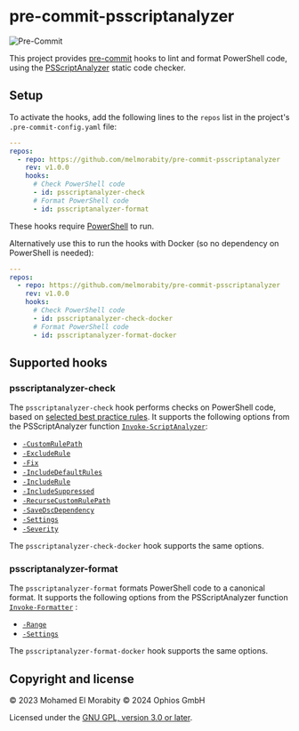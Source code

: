# pre-commit-psscriptanalyzer

![Pre-Commit](https://github.com/melmorabity/pre-commit-psscriptanalyzer/actions/workflows/pre-commit.yml/badge.svg)

This project provides [pre-commit](https://pre-commit.com/) hooks to lint and format PowerShell code, using the [PSScriptAnalyzer](https://github.com/PowerShell/PSScriptAnalyzer/) static code checker.

## Setup

To activate the hooks, add the following lines to the `repos` list in the project's `.pre-commit-config.yaml` file:

```yaml
---
repos:
  - repo: https://github.com/melmorabity/pre-commit-psscriptanalyzer
    rev: v1.0.0
    hooks:
      # Check PowerShell code
      - id: psscriptanalyzer-check
      # Format PowerShell code
      - id: psscriptanalyzer-format
```

These hooks require [PowerShell](https://learn.microsoft.com/powershell/scripting/install/installing-powershell) to run.

Alternatively use this to run the hooks with Docker (so no dependency on PowerShell is needed):

```yaml
---
repos:
  - repo: https://github.com/melmorabity/pre-commit-psscriptanalyzer
    rev: v1.0.0
    hooks:
      # Check PowerShell code
      - id: psscriptanalyzer-check-docker
      # Format PowerShell code
      - id: psscriptanalyzer-format-docker
```

## Supported hooks

### psscriptanalyzer-check

The `psscriptanalyzer-check` hook performs checks on PowerShell code, based on [selected best practice rules](https://github.com/PowerShell/PSScriptAnalyzer/tree/master/docs/Rules). It supports the following options from the PSScriptAnalyzer function [`Invoke-ScriptAnalyzer`](https://learn.microsoft.com/en-us/powershell/module/psscriptanalyzer/invoke-scriptanalyzer):

* [`-CustomRulePath`](https://learn.microsoft.com/en-us/powershell/module/psscriptanalyzer/invoke-scriptanalyzer#-customrulepath)
* [`-ExcludeRule`](https://learn.microsoft.com/en-us/powershell/module/psscriptanalyzer/invoke-scriptanalyzer#-excluderule)
* [`-Fix`](https://learn.microsoft.com/en-us/powershell/module/psscriptanalyzer/invoke-scriptanalyzer#-fix)
* [`-IncludeDefaultRules`](https://learn.microsoft.com/en-us/powershell/module/psscriptanalyzer/invoke-scriptanalyzer#-includedefaultrules)
* [`-IncludeRule`](https://learn.microsoft.com/en-us/powershell/module/psscriptanalyzer/invoke-scriptanalyzer#-includerule)
* [`-IncludeSuppressed`](https://learn.microsoft.com/en-us/powershell/module/psscriptanalyzer/invoke-scriptanalyzer#-includesuppressed)
* [`-RecurseCustomRulePath`](https://learn.microsoft.com/en-us/powershell/module/psscriptanalyzer/invoke-scriptanalyzer#-recursecustomrulepath)
* [`-SaveDscDependency`](https://learn.microsoft.com/en-us/powershell/module/psscriptanalyzer/invoke-scriptanalyzer#-savedscdependency)
* [`-Settings`](https://learn.microsoft.com/en-us/powershell/module/psscriptanalyzer/invoke-scriptanalyzer#-settings)
* [`-Severity`](https://learn.microsoft.com/en-us/powershell/module/psscriptanalyzer/invoke-scriptanalyzer#-severity)

The `psscriptanalyzer-check-docker` hook supports the same options.

### psscriptanalyzer-format

The `psscriptanalyzer-format` formats PowerShell code to a canonical format. It supports the following options from the PSScriptAnalyzer function [`Invoke-Formatter`](https://learn.microsoft.com/en-us/powershell/module/psscriptanalyzer/invoke-formatter) :

* [`-Range`](https://learn.microsoft.com/en-us/powershell/module/psscriptanalyzer/invoke-formatter#-range)
* [`-Settings`](https://learn.microsoft.com/en-us/powershell/module/psscriptanalyzer/invoke-formatter#-settings)

The `psscriptanalyzer-format-docker` hook supports the same options.

## Copyright and license

© 2023 Mohamed El Morabity
© 2024 Ophios GmbH

Licensed under the [GNU GPL, version 3.0 or later](LICENSE).
